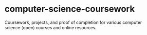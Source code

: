# computer-science-coursework
Coursework, projects, and proof of completion for various computer science (open) courses and online resources.
